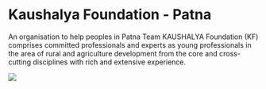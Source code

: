 # Kaushalya Foundation - Patna

An organisation to help peoples in Patna
Team KAUSHALYA Foundation (KF) comprises committed professionals and experts as young professionals in the area of rural and agriculture development from the core and cross-cutting disciplines with rich and extensive experience.

<img src="1.jpg" />
